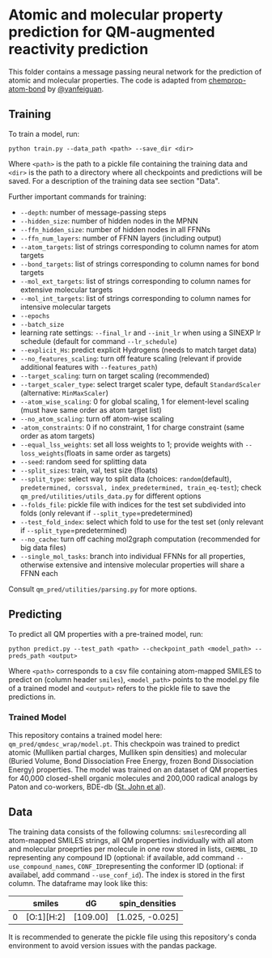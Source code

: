 # Atomic and molecular property prediction for QM-augmented reactivity prediction
This folder contains a message passing neural network for the prediction of atomic and molecular properties. The code is adapted from [chemprop-atom-bond](https://github.com/yanfeiguan/chemprop-atom-bond) by [@yanfeiguan](https://github.com/yanfeiguan). 

## Training
To train a model, run:

```
python train.py --data_path <path> --save_dir <dir>
```

Where ```<path>``` is the path to a pickle file containing the training data and ```<dir>``` is the path to a directory where all checkpoints and predictions will be saved. For a description of the training data see section "Data".

Further important commands for training:
* ```--depth```: number of message-passing steps
* ```--hidden_size```: number of hidden nodes in the MPNN
* ```--ffn_hidden_size```: number of hidden nodes in all FFNNs
* ```--ffn_num_layers```: number of FFNN layers (including output)
* ```--atom_targets```: list of strings corresponding to column names for atom targets
* ```--bond_targets```: list of strings corresponding to column names for bond targets
* ```--mol_ext_targets```: list of strings corresponding to column names for extensive molecular targets
* ```--mol_int_targets```: list of strings corresponding to column names for intensive molecular targets
* ```--epochs```
* ```--batch_size```
* learning rate settings: ```--final_lr``` and ```--init_lr``` when using a SINEXP lr schedule (default for command ```--lr_schedule```)
* ```--explicit_Hs```: predict explicit Hydrogens (needs to match target data)
* ```--no_features_scaling```: turn off feature scaling (relevant if provide additional features with ```--features_path```)
* ```--target_scaling```: turn on target scaling (recommended)
* ```--target_scaler_type```: select trarget scaler type, default ```StandardScaler``` (alternative: ```MinMaxScaler```)
* ```--atom_wise_scaling```: 0 for global scaling, 1 for element-level scaling (must have same order as atom target list)
* ```--no_atom_scaling```: turn off atom-wise scaling
* ```-atom_constraints```: 0 if no constraint, 1 for charge constraint (same order as atom targets)
* ```--equal_lss_weights```: set all loss weights to 1; provide weights with ```--loss_weights```(floats in same order as targets)
* ```--seed```: random seed for splitting data
* ```--split_sizes```: train, val, test size (floats)
* ```--split_type```: select way to split data (choices: ```random```(default), ```predetermined, corssval, index_predetermined, train_eq-test```); check ```qm_pred/utilities/utils_data.py``` for different options
* ```--folds_file```: pickle file with indices for the test set subdivided into folds (only relevant if ```--split_type```=predetermined)
* ```--test_fold_index```: select which fold to use for the test set (only relevant if ```--split_type```=predetermined)
* ```--no_cache```: turn off caching mol2graph computation (recommended for big data files)
* ```--single_mol_tasks```: branch into individual FFNNs for all properties, otherwise extensive and intensive molecular properties will share a FFNN each

Consult ```qm_pred/utilities/parsing.py``` for more options.

## Predicting
To predict all QM properties with a pre-trained model, run:

```
python predict.py --test_path <path> --checkpoint_path <model_path> --preds_path <output>
```

Where ```<path>``` corresponds to a csv file containing atom-mapped SMILES to predict on (column header ```smiles```), ```<model_path>``` points to the model.py file of a trained model and ```<output>``` refers to the pickle file to save the predictions in.

### Trained Model
This repository contains a trained model here: ```qm_pred/qmdesc_wrap/model.pt```. This checkpoin was trained to predict atomic (Mulliken partial charges, Mulliken spin densities) and molecular (Buried Volume, Bond Dissociation Free Energy, frozen Bond Dissociation Energy) properties.
The model was trained on an dataset of QM properties for 40,000 closed-shell organic molecules and 200,000 radical analogs by Paton and co-workers, BDE-db ([St. John et al](https://doi.org/10.1038/s41597-020-00588-x)).

## Data
The training data consists of the following columns: ```smiles```recording all atom-mapped SMILES strings, all QM properties individually with all atom and molecular proeprties per molecule in one row stored in lists, ```CHEMBL_ID``` representing any compound ID (optional: if available, add command ```--use_compound_names```, ```CONF_ID```representing the conformer ID (optional: if availabel, add command ```--use_conf_id```). The index is stored in the first column.
The dataframe may look like this:

| |smiles|dG|spin_densities|
|-|------|--|--------------|
|0|[O:1][H:2]|[109.00]|[1.025, -0.025]|

It is recommended to generate the pickle file using this repository's conda environment to avoid version issues with the pandas package.

